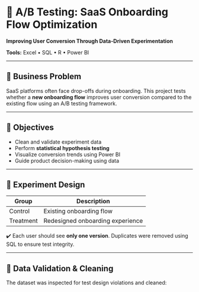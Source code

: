 # 🧪 A/B Testing: SaaS Onboarding Flow Optimization  
**Improving User Conversion Through Data-Driven Experimentation**

**Tools:** Excel • SQL • R • Power BI

---

## 📌 **Business Problem**  
SaaS platforms often face drop-offs during onboarding. This project tests whether a **new onboarding flow** improves user conversion compared to the existing flow using an A/B testing framework.

---

## 🎯 **Objectives**  
- Clean and validate experiment data  
- Perform **statistical hypothesis testing**  
- Visualize conversion trends using Power BI  
- Guide product decision-making using data

---

## 🧬 **Experiment Design**  
| Group      | Description                      |
|------------|----------------------------------|
| Control    | Existing onboarding flow         |
| Treatment  | Redesigned onboarding experience |

✔️ Each user should see **only one version**. Duplicates were removed using SQL to ensure test integrity.

---

## 🧹 **Data Validation & Cleaning**  
The dataset was inspected for test design violations and cleaned:


